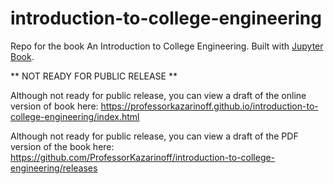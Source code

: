 # introduction-to-college-engineering

Repo for the book An Introduction to College Engineering. Built with [Jupyter Book](https://jupyterbook.org/en/stable/intro.html#).

** NOT READY FOR PUBLIC RELEASE **

Although not ready for public release, you can view a draft of the online version of book here: https://professorkazarinoff.github.io/introduction-to-college-engineering/index.html

Although not ready for public release, you can view a draft of the PDF version of the book here: https://github.com/ProfessorKazarinoff/introduction-to-college-engineering/releases

